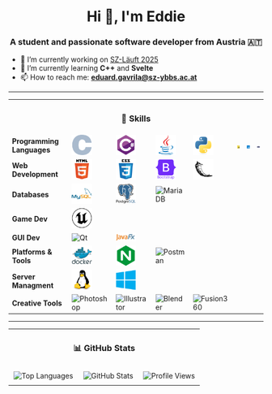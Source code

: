 <h1 align="center">Hi 👋, I'm Eddie</h1>
<h3 align="center">A student and passionate software developer from Austria 🇦🇹</h3>

- 🔭 I’m currently working on [SZ-Läuft 2025](https://github.com/SZ-Laeuft)  
- 🌱 I’m currently learning **C++** and **Svelte**  
- 📫 How to reach me: **eduard.gavrila@sz-ybbs.ac.at**

---

<table align="center">
  <tr>
    <th colspan="9" align="center"><h3 align="center">🧰 Skills</h3></th>
  </tr>

  <tr>
    <td><strong>Programming Languages</strong></td>
    <td><img src="https://raw.githubusercontent.com/devicons/devicon/master/icons/c/c-original.svg" alt="C" width="40"/></td>
    <!--<td><img src="https://raw.githubusercontent.com/devicons/devicon/master/icons/cplusplus/cplusplus-original.svg" alt="C++" width="40"/></td>-->
    <td><img src="https://raw.githubusercontent.com/devicons/devicon/master/icons/csharp/csharp-original.svg" alt="C#" width="40"/></td>
    <td><img src="https://raw.githubusercontent.com/devicons/devicon/master/icons/java/java-original.svg" alt="Java" width="40"/></td>
    <td><img src="https://raw.githubusercontent.com/devicons/devicon/master/icons/python/python-original.svg" alt="Python" width="40"/></td>
    <td><img src="https://raw.githubusercontent.com/devicons/devicon/master/icons/javascript/javascript-original.svg" alt="JavaScript" width="40"/></td>
    <td><img src="https://raw.githubusercontent.com/devicons/devicon/master/icons/typescript/typescript-original.svg" alt="TypeScript" width="40"/></td>
    <td><img src="https://raw.githubusercontent.com/devicons/devicon/master/icons/php/php-original.svg" alt="PHP" width="40"/></td>
  </tr>

  <tr>
    <td><strong>Web Development</strong></td>
    <td><img src="https://raw.githubusercontent.com/devicons/devicon/master/icons/html5/html5-original-wordmark.svg" alt="HTML5" width="40"/></td>
    <td><img src="https://raw.githubusercontent.com/devicons/devicon/master/icons/css3/css3-original-wordmark.svg" alt="CSS3" width="40"/></td>
    <td><img src="https://raw.githubusercontent.com/devicons/devicon/master/icons/bootstrap/bootstrap-plain-wordmark.svg" alt="Bootstrap" width="40"/></td>
    <td><img src="https://raw.githubusercontent.com/devicons/devicon/master/icons/flask/flask-original.svg" alt="Flask" width="40"/></td>
    <td></td>
    <td></td>
    <td></td>
  </tr>

  <tr>
    <td><strong>Databases</strong></td>
    <td><img src="https://raw.githubusercontent.com/devicons/devicon/master/icons/mysql/mysql-original-wordmark.svg" alt="MySQL" width="40"/></td>
    <td><img src="https://raw.githubusercontent.com/devicons/devicon/master/icons/postgresql/postgresql-original-wordmark.svg" alt="PostgreSQL" width="40"/></td>
    <td><img src="https://www.vectorlogo.zone/logos/mariadb/mariadb-icon.svg" alt="MariaDB" width="40"/></td>
    <td></td>
    <td></td>
    <td></td>
    <td></td>
  </tr>

  <tr>
    <td><strong>Game Dev</strong></td>
    <td><img src="https://raw.githubusercontent.com/devicons/devicon/master/icons/unrealengine/unrealengine-original.svg" alt="Unreal Engine" width="40"/></td>
    <td></td>
    <td></td>
    <td></td>
    <td></td>
    <td></td>
    <td></td>
  </tr>

  <tr>
    <td><strong>GUI Dev</strong></td>
    <td><img src="https://upload.wikimedia.org/wikipedia/commons/0/0b/Qt_logo_2016.svg" alt="Qt" width="40"/></td>
    <td><img src="https://raw.githubusercontent.com/edgvrl/edgvrl/refs/heads/main/resources/img/javafx.png" alt="JavaFX" width="40"/></td>
    <td></td>
    <td></td>
    <td></td>
    <td></td>
    <td></td>
  </tr>

  <tr>
    <td><strong>Platforms & Tools</strong></td>
    <td><img src="https://raw.githubusercontent.com/devicons/devicon/master/icons/docker/docker-original-wordmark.svg" alt="Docker" width="40"/></td>
    <td><img src="https://raw.githubusercontent.com/devicons/devicon/master/icons/nginx/nginx-original.svg" alt="Nginx" width="40"/></td>
    <td><img src="https://www.vectorlogo.zone/logos/getpostman/getpostman-icon.svg" alt="Postman" width="40"/></td>
    <td></td>
    <td></td>
    <td></td>
    <td></td>
  </tr>

  <tr>
    <td><strong>Server Managment</strong></td>
    <td><img src="https://raw.githubusercontent.com/devicons/devicon/master/icons/linux/linux-original.svg" alt="Linux" width="40"/></td>
    <td><img src="https://raw.githubusercontent.com/devicons/devicon/master/icons/windows8/windows8-original.svg" alt="Windows" width="40"/></td>
    <td></td>
    <td></td>
    <td></td>
    <td></td>
    <td></td>
  </tr>

  <tr>
    <td><strong>Creative Tools</strong></td>
    <td><img src="https://upload.wikimedia.org/wikipedia/commons/a/af/Adobe_Photoshop_CC_icon.svg" alt="Photoshop" width="40"/></td>
    <td><img src="https://www.vectorlogo.zone/logos/adobe_illustrator/adobe_illustrator-icon.svg" alt="Illustrator" width="40"/></td>
    <td><img src="https://upload.wikimedia.org/wikipedia/commons/0/0c/Blender_logo_no_text.svg" alt="Blender" width="40"/></td> 
    <td><img src="https://damassets.autodesk.net/content/dam/autodesk/www/product-imagery/badge-75x75/fusion-badge-75x75.png" alt="Fusion360" width="40"/></td>
    <td></td>
    <td></td>
    <td></td>
  </tr>
</table>

---

<table align="center">
  <tr>
    <th colspan="5" align="center"><h3 align="center">📊 GitHub Stats</h3></th>
  </tr>
  <tr>
    <td style="padding: 10px;" colspan="2">
      <img src="https://github-readme-stats.vercel.app/api/top-langs?username=edgvrl&show_icons=true&locale=en&layout=compact" alt="Top Languages" width="250"/>
    </td>
    <td style="padding: 10px;" colspan="2">
      <img src="https://github-readme-stats.vercel.app/api?username=edgvrl&show_icons=true&locale=en" alt="GitHub Stats" width="325"/>
    </td>
    <td style="padding: 10px;">
      <img src="https://komarev.com/ghpvc/?username=edgvrl&label=Profile%20views&color=0e75b6&style=flat" alt="Profile Views" width="100"/>
    </td>
  </tr>
</table>
